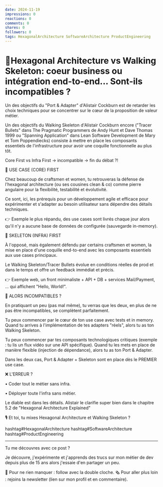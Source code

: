 ```yaml
---
date: 2024-11-19
impressions: 0
reactions: 0
comments: 0
shares: 0
followers: 0
tags: HexagonalArchitecture SoftwareArchitecture ProductEngineering
---
```


# 🥊Hexagonal Architecture vs Walking Skeleton: coeur business ou intégration end-to-end... Sont-ils incompatibles ?

Un des objectifs du "Port & Adapter" d'Alistair Cockburn est de retarder les choix techniques pour se concentrer sur le cœur de la proposition de valeur métier.

Un des objectifs du Walking Skeleton d'Alistair Cockburn encore ("Tracer Bullets" dans The Pragmatic Programmers de Andy Hunt et Dave Thomas 1999 ou "Spanning Application" dans Lean Software Development de Mary et Tom Poppendiecks) consiste à mettre en place les composants essentiels de l'infrastructure pour avoir une coquille fonctionnelle au plus tôt.

Core First vs Infra First -> incompatible -> fin du débat ?!

🎯 USE CASE (CORE) FIRST

Chez beaucoup de craftsmen et women, tu retrouveras la défense de l'hexagonal architecture (ou ses cousines clean & co) comme pierre angulaire pour la flexibilité, testabilité et évolutivité.

Ce sont, ici, les prérequis pour un développement agile et efficace pour expérimenter et s'adapter au besoin utilisateur sans dépendre des détails techniques.

👉 Exemple le plus répandu, des use cases sont livrés chaque jour alors qu'il n'y a aucune base de données de configurée (sauvegarde in-memory).

🧩 SKELETON (INFRA) FIRST

À l'opposé, mais également défendu par certains craftsmen et women, la mise en place d'une coquille end-to-end avec les composants essentiels aux use cases principaux.

Le Walking Skeleton/Tracer Bullets évolue en conditions réelles de prod et dans le temps et offre un feedback immédiat et précis.

👉 Exemple web, un front minimaliste + API + DB + services Mail/Payment, ... qui affichent "Hello, World!".

🎉 ALORS INCOMPATIBLES ?

En pratiquant un peu (pas mal même), tu verras que les deux, en plus de ne pas être incompatibles, se complètent parfaitement.

Tu peux commencer par le cœur de ton use case avec tests et in memory. Quand tu arrives à l'implémentation de tes adapters "réels", alors tu as ton Walking Skeleton.

Tu peux commencer par tes composants technologiques critiques (exemple : tu lis un flux vidéo sur une API spécifique). Quand tu les mets en place de manière flexible (injection de dépendance), alors tu as ton Port & Adapter.

Dans les deux cas, Port & Adapter + Skeleton sont en place dès le PREMIER use case.

❌ L'ERREUR ?

• Coder tout le métier sans infra.

• Déployer toute l'infra sans métier.

Le diable est dans les détails. Alistair le clarifie super bien dans le chapitre 5.2 de "Hexagonal Architecture Explained"

🎙️ Et toi, tu mixes Hexagonal Architecture et Walking Skeleton ?

hashtag#HexagonalArchitecture hashtag#SoftwareArchitecture hashtag#ProductEngineering

---

Tu me découvres avec ce post ?

Je découvre, j'expérimente et j'apprends des trucs sur mon métier de dev depuis plus de 15 ans alors j'essaie d'en partager un peu.

🔔 Pour ne rien manquer : follow avec la double cloche.
🗞️ Pour aller plus loin : rejoins la newsletter (lien sur mon profil et en commentaire).
